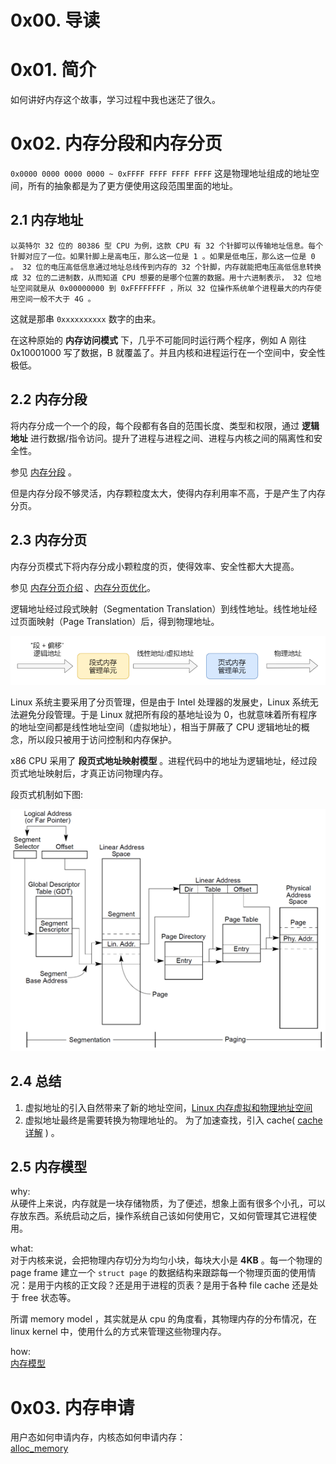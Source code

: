 # 0x00. 导读


# 0x01. 简介

如何讲好内存这个故事，学习过程中我也迷茫了很久。  

# 0x02. 内存分段和内存分页

`0x0000 0000 0000 0000 ~ 0xFFFF FFFF FFFF FFFF` 这是物理地址组成的地址空间，所有的抽象都是为了更方便使用这段范围里面的地址。

## 2.1 内存地址

    以英特尔 32 位的 80386 型 CPU 为例，这款 CPU 有 32 个针脚可以传输地址信息。每个针脚对应了一位。如果针脚上是高电压，那么这一位是 1 。如果是低电压，那么这一位是 0 。 32 位的电压高低信息通过地址总线传到内存的 32 个针脚，内存就能把电压高低信息转换成 32 位的二进制数，从而知道 CPU 想要的是哪个位置的数据。用十六进制表示， 32 位地址空间就是从 0x00000000 到 0xFFFFFFFF ，所以 32 位操作系统单个进程最大的内存使用空间一般不大于 4G 。

这就是那串 `0xxxxxxxxxx` 数字的由来。

在这种原始的 **内存访问模式** 下，几乎不可能同时运行两个程序，例如 A 刚往 0x10001000 写了数据，B 就覆盖了。并且内核和进程运行在一个空间中，安全性极低。

## 2.2 内存分段

将内存分成一个一个的段，每个段都有各自的范围长度、类型和权限，通过 **逻辑地址** 进行数据/指令访问。提升了进程与进程之间、进程与内核之间的隔离性和安全性。   

参见 [内存分段](./内存分段.md) 。

但是内存分段不够灵活，内存颗粒度太大，使得内存利用率不高，于是产生了内存分页。

## 2.3 内存分页

内存分页模式下将内存分成小颗粒度的页，使得效率、安全性都大大提高。

参见 [内存分页介绍](./内存分页01.md) 、[内存分页优化](./内存分页02.md)。

逻辑地址经过段式映射（Segmentation Translation）到线性地址。线性地址经过页面映射（Page Translation）后，得到物理地址。

![1](../../pic/linux/memory/m13.png)

Linux 系统主要采用了分页管理，但是由于 Intel 处理器的发展史，Linux 系统无法避免分段管理。于是 Linux 就把所有段的基地址设为 0，也就意味着所有程序的地址空间都是线性地址空间（虚拟地址），相当于屏蔽了 CPU 逻辑地址的概念，所以段只被用于访问控制和内存保护。

x86 CPU 采用了 **段页式地址映射模型** 。进程代码中的地址为逻辑地址，经过段页式地址映射后，才真正访问物理内存。

段页式机制如下图:

![1](../../pic/linux/memory/091011_1614_Linux1.png)  

## 2.4 总结

1. 虚拟地址的引入自然带来了新的地址空间，[Linux 内存虚拟和物理地址空间](./memory_system00.md)
2. 虚拟地址最终是需要转换为物理地址的。 为了加速查找，引入 cache( [cache详解](./cache00.md) ) 。

## 2.5 内存模型

why:  
从硬件上来说，内存就是一块存储物质，为了便述，想象上面有很多个小孔，可以存放东西。系统启动之后，操作系统自己该如何使用它，又如何管理其它进程使用。

what:  
对于内核来说，会把物理内存切分为均匀小块，每块大小是 **4KB** 。每一个物理的 page frame 建立一个 `struct page` 的数据结构来跟踪每一个物理页面的使用情况：是用于内核的正文段？还是用于进程的页表？是用于各种 file cache 还是处于 free 状态等。

所谓 memory model ，其实就是从 cpu 的角度看，其物理内存的分布情况，在 linux kernel 中，使用什么的方式来管理这些物理内存。

how:  
[内存模型](./memory_system04.md) 

# 0x03. 内存申请

用户态如何申请内存，内核态如何申请内存：   
[alloc_memory](./alloc_memory00.md)